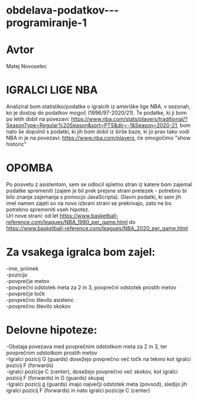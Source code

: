 # obdelava-podatkov---programiranje-1
# Avtor 
Matej Novoselec

# IGRALCI LIGE NBA
Analiziral bom statistiko/podatke o igralcih iz ameriške lige NBA, v sezonah, ko je dostop do podatkov mogoč (1996/97-2020/21). Te podatke, ki ji bom po letih dobil na povezavi: https://www.nba.com/stats/players/traditional/?SeasonType=Regular%20Season&sort=PTS&dir=-1&Season=2020-21, bom nato še dopolnil s podatki, ki jih bom dobil iz širše baze, ki jo prav tako vodi NBA in je na povezavi: https://www.nba.com/players, če omogočimo "show historic"

# OPOMBA
Po posvetu z asistentom, sem se odlocil spletno stran iz katere bom zajemal podatke spremeniti (zajem je bil prek prejsne strani pretezek - potrebno bi bilo znanje zajemanja s pomocjo JavaScripta). Glavni podatki, ki sem jih imel namen zajeti so na novo izbrani strani se prekrivajo, zato ne bo potrebno spremeniti vseh hipotez. <br>
Url nove strani: od let https://www.basketball-reference.com/leagues/NBA_1980_per_game.html do https://www.basketball-reference.com/leagues/NBA_2020_per_game.html<br>


# Za vsakega igralca bom zajel:
-ime, priimek<br>
-pozicijo <br>
-povprečje metov<br>
-povprečni odstotek meta za 2 in 3, povprečni odstotek prostih metov<br>
-povprečje točk<br>
-povprečno število asistenc<br>
-povprečno število skokov

# Delovne hipoteze:
-Obstaja povezava med povprečnim odstotkom meta za 2 in 3, ter povprečnim odstotkom prostih metov<br>
-Igralci pozicij G (guards) dosežejo povprečno več točk na tekmo kot igralci pozicij F (forwards)<br>
-igralci pozicije C (center), dosežejo povprečno več skokov, kot igralci pozicij F (forwards) in G (guards) skupaj<br>
-Igralci pozicij g (guards) imajo največji odstotek meta (povsod), sledijo jih igralci pozicij F (forwards) in nato igralci pozicije C (center)
